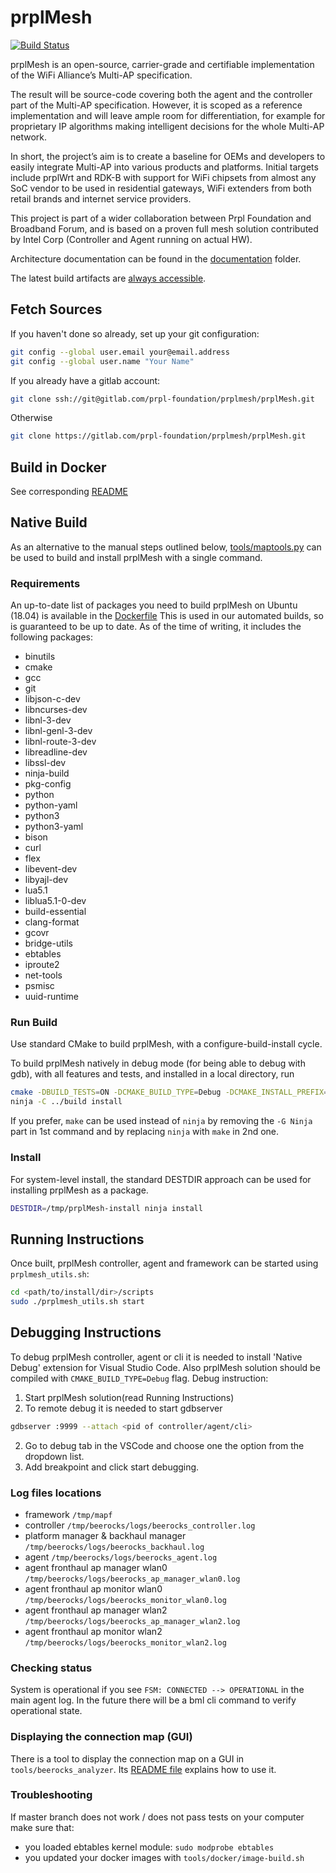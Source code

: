 # prplMesh
[![Build Status](https://gitlab.com/prpl-foundation/prplmesh/prplMesh/badges/master/pipeline.svg)](https://gitlab.com/prpl-foundation/prplmesh/prplMesh/pipelines)

prplMesh is an open-source, carrier-grade and certifiable implementation of the WiFi Alliance’s Multi-AP specification.

The result will be source-code covering both the agent and the controller part of the Multi-AP specification.
However, it is scoped as a reference implementation and will leave ample room for differentiation, for example for proprietary IP algorithms making intelligent decisions for the whole Multi-AP network.

In short, the project’s aim is to create a baseline for OEMs and developers to easily integrate Multi-AP into various products and platforms.
Initial targets include prplWrt and RDK-B with support for WiFi chipsets from almost any SoC vendor to be used in residential gateways, WiFi extenders from both retail brands and internet service providers.

This project is part of a wider collaboration between Prpl Foundation and Broadband Forum, and is based on a proven full mesh solution contributed by Intel Corp (Controller and Agent running on actual HW).

Architecture documentation can be found in the [documentation](documentation/) folder.

The latest build artifacts are [always accessible](https://ftp.essensium.com/owncloud/index.php/s/xidrhY3JKEYS9dK?path=%2Fartifacts%2Flatest%2Fbuild).

## Fetch Sources

If you haven't done so already, set up your git configuration:

```bash
git config --global user.email your@email.address
git config --global user.name "Your Name"
```

If you already have a gitlab account:
```bash
git clone ssh://git@gitlab.com/prpl-foundation/prplmesh/prplMesh.git
```
Otherwise
```bash
git clone https://gitlab.com/prpl-foundation/prplmesh/prplMesh.git
```

## Build in Docker

See corresponding [README](tools/docker/README.md)

## Native Build

As an alternative to the manual steps outlined below, [tools/maptools.py](tools/README.md) can be used to build and install prplMesh with a single command.

### Requirements

An up-to-date list of packages you need to build prplMesh on Ubuntu (18.04) is available in the [Dockerfile](tools/docker/builder/ubuntu/focal/Dockerfile)
This is used in our automated builds, so is guaranteed to be up to date.
As of the time of writing, it includes the following packages:

* binutils 
* cmake 
* gcc 
* git 
* libjson-c-dev 
* libncurses-dev 
* libnl-3-dev 
* libnl-genl-3-dev 
* libnl-route-3-dev 
* libreadline-dev 
* libssl-dev 
* ninja-build 
* pkg-config 
* python 
* python-yaml 
* python3 
* python3-yaml 
* bison 
* curl 
* flex 
* libevent-dev 
* libyajl-dev 
* lua5.1 
* liblua5.1-0-dev 
* build-essential 
* clang-format 
* gcovr 
* bridge-utils 
* ebtables 
* iproute2 
* net-tools 
* psmisc 
* uuid-runtime

### Run Build

Use standard CMake to build prplMesh, with a configure-build-install cycle.

To build prplMesh natively in debug mode (for being able to debug with gdb), with all features and tests, and installed in a local directory, run

```bash
cmake -DBUILD_TESTS=ON -DCMAKE_BUILD_TYPE=Debug -DCMAKE_INSTALL_PREFIX=../build/install -H. -B../build -G Ninja
ninja -C ../build install
```

If you prefer, `make` can be used instead of `ninja` by removing the `-G Ninja` part in 1st command and by replacing `ninja` with `make` in 2nd one.

### Install

For system-level install, the standard DESTDIR approach can be used for installing prplMesh as a package.

```bash
DESTDIR=/tmp/prplMesh-install ninja install
```

## Running Instructions

Once built, prplMesh controller, agent and framework can be started using `prplmesh_utils.sh`:

```bash
cd <path/to/install/dir>/scripts
sudo ./prplmesh_utils.sh start
```

## Debugging Instructions

To debug prplMesh controller, agent or cli it is needed to install 'Native Debug'
extension for Visual Studio Code. Also prplMesh solution should be compiled with
`CMAKE_BUILD_TYPE=Debug` flag.
Debug instruction: 
1. Start prplMesh solution(read Running Instructions)
2. To remote debug it is needed to start gdbserver
```bash
gdbserver :9999 --attach <pid of controller/agent/cli>
```
2. Go to debug tab in the VSCode and choose one the option from the dropdown list.
3. Add breakpoint and click start debugging.

### Log files locations

- framework `/tmp/mapf`
- controller `/tmp/beerocks/logs/beerocks_controller.log`
- platform manager & backhaul manager `/tmp/beerocks/logs/beerocks_backhaul.log`
- agent `/tmp/beerocks/logs/beerocks_agent.log`
- agent fronthaul ap manager wlan0  `/tmp/beerocks/logs/beerocks_ap_manager_wlan0.log`
- agent fronthaul ap monitor wlan0  `/tmp/beerocks/logs/beerocks_monitor_wlan0.log`
- agent fronthaul ap manager wlan2  `/tmp/beerocks/logs/beerocks_ap_manager_wlan2.log`
- agent fronthaul ap monitor wlan2  `/tmp/beerocks/logs/beerocks_monitor_wlan2.log`

### Checking status

System is operational if you see `FSM: CONNECTED --> OPERATIONAL` in the main agent log. In the future there will be a bml cli command to verify operational state.

### Displaying the connection map (GUI)

There is a tool to display the connection map on a GUI in `tools/beerocks_analyzer`.
Its [README file](tools/beerocks_analyzer/README.md) explains how to use it.

### Troubleshooting

If master branch does not work / does not pass tests on your computer make sure that:

- you loaded ebtables kernel module: `sudo modprobe ebtables`
- you updated your docker images with `tools/docker/image-build.sh`
